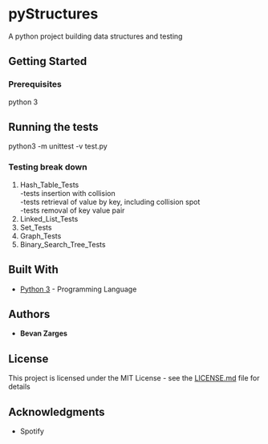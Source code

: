 # pyStructures

A python project building data structures and testing


## Getting Started



### Prerequisites

python 3 

## Running the tests

python3 -m unittest -v test.py 

### Testing break down

1. Hash_Table_Tests\
  -tests insertion with collision\
  -tests retrieval of value by key, including collision spot\
  -tests removal of key value pair
2. Linked_List_Tests
3. Set_Tests
4. Graph_Tests
5. Binary_Search_Tree_Tests


## Built With
* [Python 3](https://www.python.org/) - Programming Language

## Authors

* **Bevan Zarges**

## License

This project is licensed under the MIT License - see the [LICENSE.md](LICENSE.md) file for details

## Acknowledgments

* Spotify

